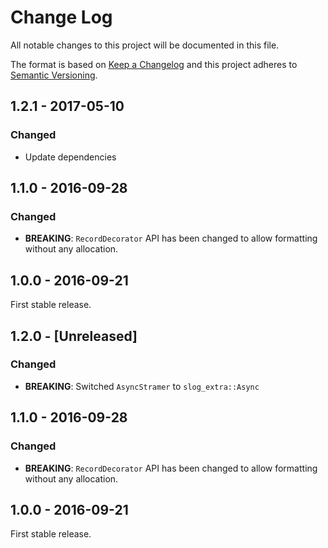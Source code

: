 # Change Log
All notable changes to this project will be documented in this file.

The format is based on [Keep a Changelog](http://keepachangelog.com/)
and this project adheres to [Semantic Versioning](http://semver.org/).

## 1.2.1 - 2017-05-10
### Changed

* Update dependencies

## 1.1.0 - 2016-09-28
### Changed

* **BREAKING**: `RecordDecorator` API has been changed to allow formatting
  without any allocation.

## 1.0.0 - 2016-09-21

First stable release.
## 1.2.0 - [Unreleased]
### Changed

* **BREAKING**: Switched `AsyncStramer` to `slog_extra::Async`

## 1.1.0 - 2016-09-28
### Changed

* **BREAKING**: `RecordDecorator` API has been changed to allow formatting
  without any allocation.

## 1.0.0 - 2016-09-21

First stable release.
